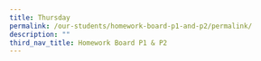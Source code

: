 ```yaml
---
title: Thursday
permalink: /our-students/homework-board-p1-and-p2/permalink/
description: ""
third_nav_title: Homework Board P1 & P2
---
```

